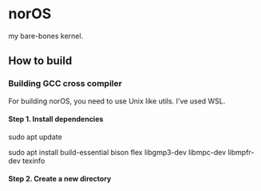 # norOS
my bare-bones kernel.
## How to build
### Building GCC cross compiler
For building norOS, you need to use Unix like utils. I've used WSL.

#### Step 1. Install dependencies

sudo apt update

sudo apt install build-essential bison flex libgmp3-dev libmpc-dev libmpfr-dev texinfo

#### Step 2. Create a new directory
